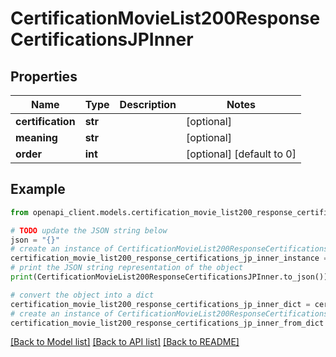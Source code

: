 # CertificationMovieList200ResponseCertificationsJPInner


## Properties

Name | Type | Description | Notes
------------ | ------------- | ------------- | -------------
**certification** | **str** |  | [optional] 
**meaning** | **str** |  | [optional] 
**order** | **int** |  | [optional] [default to 0]

## Example

```python
from openapi_client.models.certification_movie_list200_response_certifications_jp_inner import CertificationMovieList200ResponseCertificationsJPInner

# TODO update the JSON string below
json = "{}"
# create an instance of CertificationMovieList200ResponseCertificationsJPInner from a JSON string
certification_movie_list200_response_certifications_jp_inner_instance = CertificationMovieList200ResponseCertificationsJPInner.from_json(json)
# print the JSON string representation of the object
print(CertificationMovieList200ResponseCertificationsJPInner.to_json())

# convert the object into a dict
certification_movie_list200_response_certifications_jp_inner_dict = certification_movie_list200_response_certifications_jp_inner_instance.to_dict()
# create an instance of CertificationMovieList200ResponseCertificationsJPInner from a dict
certification_movie_list200_response_certifications_jp_inner_from_dict = CertificationMovieList200ResponseCertificationsJPInner.from_dict(certification_movie_list200_response_certifications_jp_inner_dict)
```
[[Back to Model list]](../README.md#documentation-for-models) [[Back to API list]](../README.md#documentation-for-api-endpoints) [[Back to README]](../README.md)


